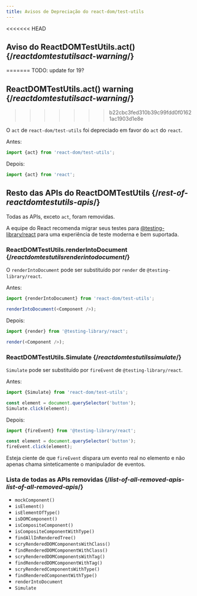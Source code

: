 ```yaml
---
title: Avisos de Depreciação do react-dom/test-utils
---
```


<<<<<<< HEAD
## Aviso do ReactDOMTestUtils.act() {/*reactdomtestutilsact-warning*/}
=======
TODO: update for 19?

## ReactDOMTestUtils.act() warning {/*reactdomtestutilsact-warning*/}
>>>>>>> b22cbc3fed310b39c99fdd0f01621ac1903d1e8e

O `act` de `react-dom/test-utils` foi depreciado em favor do `act` do `react`.

Antes:

```js
import {act} from 'react-dom/test-utils';
```

Depois:

```js
import {act} from 'react';
```

## Resto das APIs do ReactDOMTestUtils {/*rest-of-reactdomtestutils-apis*/}

Todas as APIs, exceto `act`, foram removidas.

A equipe do React recomenda migrar seus testes para [@testing-library/react](https://testing-library.com/docs/react-testing-library/intro/) para uma experiência de teste moderna e bem suportada.

### ReactDOMTestUtils.renderIntoDocument {/*reactdomtestutilsrenderintodocument*/}

O `renderIntoDocument` pode ser substituído por `render` de `@testing-library/react`.

Antes:

```js
import {renderIntoDocument} from 'react-dom/test-utils';

renderIntoDocument(<Component />);
```

Depois:

```js
import {render} from '@testing-library/react';

render(<Component />);
```

### ReactDOMTestUtils.Simulate {/*reactdomtestutilssimulate*/}

`Simulate` pode ser substituído por `fireEvent` de `@testing-library/react`.

Antes:

```js
import {Simulate} from 'react-dom/test-utils';

const element = document.querySelector('button');
Simulate.click(element);
```

Depois:

```js
import {fireEvent} from '@testing-library/react';

const element = document.querySelector('button');
fireEvent.click(element);
```

Esteja ciente de que `fireEvent` dispara um evento real no elemento e não apenas chama sinteticamente o manipulador de eventos.

### Lista de todas as APIs removidas {/*list-of-all-removed-apis-list-of-all-removed-apis*/}

- `mockComponent()`
- `isElement()`
- `isElementOfType()`
- `isDOMComponent()`
- `isCompositeComponent()`
- `isCompositeComponentWithType()`
- `findAllInRenderedTree()`
- `scryRenderedDOMComponentsWithClass()`
- `findRenderedDOMComponentWithClass()`
- `scryRenderedDOMComponentsWithTag()`
- `findRenderedDOMComponentWithTag()`
- `scryRenderedComponentsWithType()`
- `findRenderedComponentWithType()`
- `renderIntoDocument`
- `Simulate`
